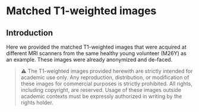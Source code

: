 # Matched T1-weighted images

<div id='id-section1'/>

## Introduction
Here we provided the matched T1-weighted images that were acquired at different MRI scanners from the same healthy young volunteer (M26Y) as an example. These images were already anonymized and de-faced.

> :warning: The T1-weighted images provided herewith are strictly intended for academic use only. Any reproduction, distribution, or modification of these images for commercial purposes is strictly prohibited. All rights, including copyright, are reserved. Usage of these images outside academic contexts must be expressly authorized in writing by the rights holder.

